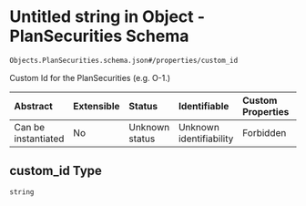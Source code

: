 # Untitled string in Object - PlanSecurities Schema

```txt
Objects.PlanSecurities.schema.json#/properties/custom_id
```

Custom Id for the PlanSecurities (e.g. O-1.)

| Abstract            | Extensible | Status         | Identifiable            | Custom Properties | Additional Properties | Access Restrictions | Defined In                                                                                   |
| :------------------ | :--------- | :------------- | :---------------------- | :---------------- | :-------------------- | :------------------ | :------------------------------------------------------------------------------------------- |
| Can be instantiated | No         | Unknown status | Unknown identifiability | Forbidden         | Allowed               | none                | [PlanSecurities.schema.json\*](../objects/PlanSecurities.schema.json "open original schema") |

## custom_id Type

`string`
